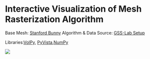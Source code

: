 # Interactive Visualization of Mesh Rasterization Algorithm

Base Mesh: [Stanford Bunny](http://graphics.stanford.edu/data/3Dscanrep/)
Algorithm & Data Source: [GSS-Lab Setup](https://github.com/shervinazadi/GSS_PyHou_Setup)

Libraries:[VolPy](https://github.com/shervinazadi/GSS_PyHou_Setup), [PyVista](https://docs.pyvista.org/index.html),[NumPy](https://numpy.org/)

![](https://github.com/shervinazadi/Notebook_Visualization/blob/master/VIS/PY_Rasterization/Rasterization.gif)
